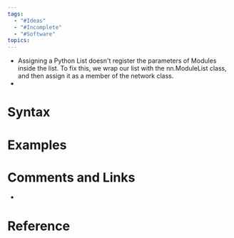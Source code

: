 ```yaml
---
tags:
  - "#Ideas"
  - "#Incomplete"
  - "#Software"
topics:
---
```

- Assigning a Python List doesn't register the parameters of Modules inside the list. To fix this, we wrap our list with the nn.ModuleList class, and then assign it as a member of the network class.
- 

# Syntax

# Examples

# Comments and Links
- 
# Reference